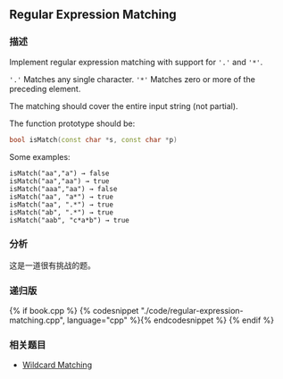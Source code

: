 ## Regular Expression Matching


### 描述

Implement regular expression matching with support for `'.'` and `'*'`.

`'.'` Matches any single character.
`'*'` Matches zero or more of the preceding element.

The matching should cover the entire input string (not partial).

The function prototype should be:

```cpp
bool isMatch(const char *s, const char *p)
```

Some examples:

```
isMatch("aa","a") → false
isMatch("aa","aa") → true
isMatch("aaa","aa") → false
isMatch("aa", "a*") → true
isMatch("aa", ".*") → true
isMatch("ab", ".*") → true
isMatch("aab", "c*a*b") → true
```


### 分析

这是一道很有挑战的题。


### 递归版

{% if book.cpp %}
  {% codesnippet "./code/regular-expression-matching.cpp", language="cpp" %}{% endcodesnippet %}
{% endif %}


### 相关题目

* [Wildcard Matching](wildcard-matching.md)
